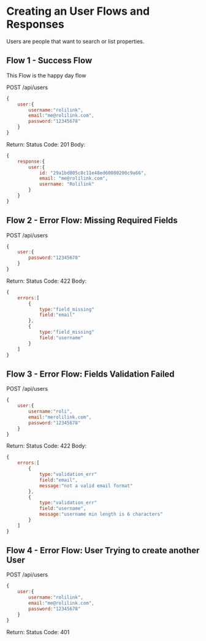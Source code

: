 # Creating an User Flows and Responses
Users are people that want to search or list properties.

## Flow 1 - Success Flow
This Flow is the happy day flow

POST /api/users
```javascript
{
	user:{
		username:"rolilink",
		email:"me@rolilink.com",
		password:"12345678"
	}
} 
```

Return:
Status Code: 201
Body:
```javascript
{
	response:{
		user:{
			id: "29a1bd805c8c11e48ed60800200c9a66",
			email: "me@rolilink.com",
			username: "Rolilink"
		}
	}	
} 
```
## Flow 2 - Error Flow: Missing Required Fields

POST /api/users
```javascript
{
	user:{
		password:"12345678"
	}
} 
```

Return:
Status Code: 422
Body:
```javascript
{
	errors:[
		{
			type:"field_missing"
			field:"email"
		},
		{
			type:"field_missing"
			field:"username"
		}
	]
} 
```

## Flow 3 - Error Flow: Fields Validation Failed

POST /api/users
```javascript
{
	user:{
		username:"roli",
		email:"merolilink.com",
		password:"12345678"
	}
} 
```

Return:
Status Code: 422
Body:
```javascript
{
	errors:[
		{
			type:"validation_err"
			field:"email",
			message:"not a valid email format"
		},
		{
			type:"validation_err"
			field:"username",
			message:"username min length is 6 characters"
		}
	]
} 
```

## Flow 4 - Error Flow: User Trying to create another User

POST /api/users
```javascript
{
	user:{
		username:"rolilink",
		email:"me@rolilink.com",
		password:"12345678"
	}
} 
```

Return:
Status Code: 401
